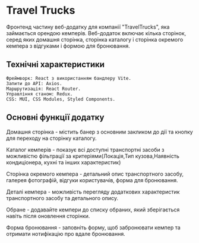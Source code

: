 # Travel Trucks 

Фронтенд частину веб-додатку для компанії "TravelTrucks", яка займається орендою кемперів. Веб-додаток включає кілька сторінок, серед яких домашня сторінка, сторінка каталогу і сторінка окремого кемпера з відгуками і формою для бронювання.


## Технічні характеристики
    Фреймворк: React з використанням бандлеру Vite.
    Запити до API: Axios.
    Маршрутизація: React Router.
    Управління станом: Redux.
    CSS: MUI, CSS Modules, Styled Components.


## Основні функції додатку
Домашня сторінка - містить банер з основним закликом до дії та кнопку для переходу на сторінку каталогу.

Каталог кемперів - показує всі доступні транспортні засоби з можливістю фільтрації за критеріями(Локація,Тип кузова,Наявність кондиціонера, кухні та інших характеристик)

Сторінка окремого кемпера - детальний опис транспортного засобу, галерея фотографій, відгуки користувачів, форма для бронювання.

Деталі кемпера - можливість перегляду додаткових характеристик транспортного засобу та детального опису.

Обране - додавайте кемпери до списку обраних, який зберігається навіть після оновлення сторінки.

Форма бронювання - заповніть форму, щоб забронювати кемпер та отримати нотифікацію про вдале бронювання.

